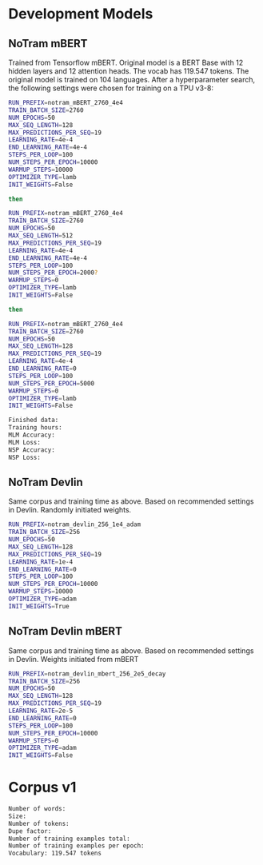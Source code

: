 # Development Models

## NoTram mBERT
Trained from Tensorflow mBERT. Original model is a BERT Base with 12 hidden layers and 12 attention heads. The vocab has 119.547 tokens. The original model is trained on 104 languages. After a hyperparameter search, the following settings were chosen for training on a TPU v3-8:

```bash
RUN_PREFIX=notram_mBERT_2760_4e4 
TRAIN_BATCH_SIZE=2760
NUM_EPOCHS=50
MAX_SEQ_LENGTH=128
MAX_PREDICTIONS_PER_SEQ=19
LEARNING_RATE=4e-4
END_LEARNING_RATE=4e-4
STEPS_PER_LOOP=100
NUM_STEPS_PER_EPOCH=10000
WARMUP_STEPS=10000
OPTIMIZER_TYPE=lamb
INIT_WEIGHTS=False

then

RUN_PREFIX=notram_mBERT_2760_4e4 
TRAIN_BATCH_SIZE=2760
NUM_EPOCHS=50
MAX_SEQ_LENGTH=512
MAX_PREDICTIONS_PER_SEQ=19
LEARNING_RATE=4e-4
END_LEARNING_RATE=4e-4
STEPS_PER_LOOP=100
NUM_STEPS_PER_EPOCH=2000?
WARMUP_STEPS=0
OPTIMIZER_TYPE=lamb
INIT_WEIGHTS=False

then

RUN_PREFIX=notram_mBERT_2760_4e4 
TRAIN_BATCH_SIZE=2760
NUM_EPOCHS=50
MAX_SEQ_LENGTH=128
MAX_PREDICTIONS_PER_SEQ=19
LEARNING_RATE=4e-4
END_LEARNING_RATE=0
STEPS_PER_LOOP=100
NUM_STEPS_PER_EPOCH=5000
WARMUP_STEPS=0
OPTIMIZER_TYPE=lamb
INIT_WEIGHTS=False
```

```bash
Finished data:
Training hours:
MLM Accuracy:
MLM Loss:
NSP Accuracy:
NSP Loss:

```
## NoTram Devlin 
Same corpus and training time as above. Based on recommended settings in Devlin. Randomly initiated weights.

```bash
RUN_PREFIX=notram_devlin_256_1e4_adam 
TRAIN_BATCH_SIZE=256
NUM_EPOCHS=50
MAX_SEQ_LENGTH=128
MAX_PREDICTIONS_PER_SEQ=19
LEARNING_RATE=1e-4
END_LEARNING_RATE=0
STEPS_PER_LOOP=100
NUM_STEPS_PER_EPOCH=10000
WARMUP_STEPS=10000
OPTIMIZER_TYPE=adam
INIT_WEIGHTS=True
```

## NoTram Devlin mBERT
Same corpus and training time as above. Based on recommended settings in Devlin. Weights initiated from mBERT

```bash
RUN_PREFIX=notram_devlin_mbert_256_2e5_decay
TRAIN_BATCH_SIZE=256
NUM_EPOCHS=50
MAX_SEQ_LENGTH=128
MAX_PREDICTIONS_PER_SEQ=19
LEARNING_RATE=2e-5
END_LEARNING_RATE=0
STEPS_PER_LOOP=100
NUM_STEPS_PER_EPOCH=10000
WARMUP_STEPS=0
OPTIMIZER_TYPE=adam
INIT_WEIGHTS=False
```

# Corpus v1
```bash
Number of words:
Size:
Number of tokens:
Dupe factor:
Number of training examples total:
Number of training examples per epoch:
Vocabulary: 119.547 tokens

```
